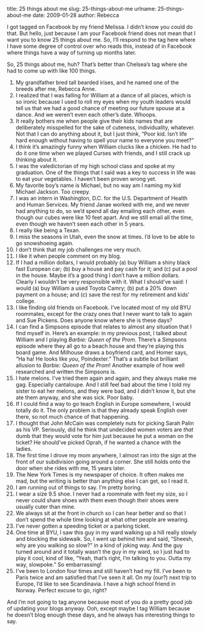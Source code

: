title: 25 things about me
slug: 25-things-about-me
urlname: 25-things-about-me
date: 2009-01-28
author: Rebecca

I got tagged on Facebook by my friend Melissa. I didn&#x02bc;t know you could do
that. But hello, just because I am your Facebook friend does not mean that I
want you to know 25 things about me. So, I&#x02bc;ll respond to the tag here
where I have some degree of control over who reads this, instead of in Facebook
where things have a way of turning up months later.

So, 25 things about me, huh? That&#x02bc;s better than Chelsea&#x02bc;s tag
where she had to come up with like 100 things.

1.  My grandfather bred tall bearded irises, and he named one of the breeds
    after me, Rebecca Anne.
2.  I realized that I was falling for William at a dance of all places, which is
    so ironic because I used to roll my eyes when my youth leaders would tell us
    that we had a good chance of meeting our future spouse at a dance. And we
    weren&#x02bc;t even each other&#x02bc;s date. Whoops.
3.  It really bothers me when people give their kids names that are deliberately
    misspelled for the sake of cuteness, individuality, whatever. Not that I can
    do anything about it, but I just think, &ldquo;Poor kid. Isn&#x02bc;t life
    hard enough without having to spell your name to everyone you meet?&rdquo;
4.  I think it&#x02bc;s amazingly funny when William clucks like a chicken. He
    had to do it one time when we played Curses with friends, and I still crack
    up thinking about it.
5.  I was the valedictorian of my high school class and spoke at my graduation.
    One of the things that I said was a key to success in life was to eat your
    vegetables. I haven&#x02bc;t been proven wrong yet.
6.  My favorite boy&#x02bc;s name is Michael, but no way am I naming my kid
    Michael Jackson. Too creepy.
7.  I was an intern in Washington, D.C. for the U.S. Department of Health and
    Human Services. My friend Janae worked with me, and we never had anything to
    do, so we&#x02bc;d spend all day emailing each other, even though our cubes
    were like 10 feet apart. And we still email all the time, even though we
    haven&#x02bc;t seen each other in 5 years.
8.  I really like being a Texan.
9.  I miss the seasons in Utah, even the snow at times. I&#x02bc;d love to be
    able to go snowshoeing again.
10. I don&#x02bc;t think that my job challenges me very much.
11. I like it when people comment on my blog.
12. If I had a million dollars, I would probably (a) buy William a shiny black
    fast European car; (b) buy a house and pay cash for it; and (c) put a pool
    in the house. Maybe it&#x02bc;s a good thing I don&#x02bc;t have a million
    dollars. Clearly I wouldn&#x02bc;t be very responsible with it. What I
    should&#x02bc;ve said: I would (a) buy William a used Toyota Camry; (b) put
    a 20% down payment on a house; and (c) save the rest for my retirement and
    kids&#x02bc; college.
13. I like finding old friends on Facebook. I&#x02bc;ve located most of my old
    BYU roommates, except for the crazy ones that I never want to talk to again
    and Sue Pickens. Does anyone know where she is these days?
14. I can find a Simpsons episode that relates to almost any situation that I
    find myself in. Here&#x02bc;s an example: in my previous post, I talked
    about William and I playing _Barbie: Queen of the Prom_. There&#x02bc;s a
    Simpsons episode where they all go to a beach house and they&#x02bc;re
    playing this board game. And Milhouse draws a boyfriend card, and Homer
    says, &ldquo;Ha ha! He looks like *you*, Poindexter.&rdquo; That&#x02bc;s a
    subtle but brilliant allusion to _Barbie: Queen of the Prom_! Another
    example of how well researched and written the Simpsons is.
15. I hate melons. I&#x02bc;ve tried them again and again, and they always make
    me gag. Especially cantaloupe. And I still feel bad about the time I told my
    sister to eat her melons, and they were bad, and I didn&#x02bc;t know it,
    but she ate them anyway, and she was sick. Poor baby.
16. If I could find a way to go teach English in Europe somewhere, I would
    totally do it. The only problem is that they already speak English over
    there, so not much chance of that happening.
17. I thought that John McCain was completely nuts for picking Sarah Palin as
    his VP. Seriously, did he think that undecided women voters are *that* dumb
    that they would vote for him just because he put a woman on the ticket? He
    should&#x02bc;ve picked Oprah, if he wanted a chance with the ladies.
18. The first time I drove my mom anywhere, I almost ran into the sign at the
    front of our subdivision going around a corner. She still holds onto the
    door when she rides with me, 15 years later.
19. The New York Times is my newspaper of choice. It often makes me mad, but the
    writing is better than anything else I can get, so I read it.
20. I am running out of things to say. I&#x02bc;m pretty boring.
21. I wear a size 9.5 shoe. I never had a roommate with feet my size, so I never
    could share shoes with them even though their shoes were usually cuter than
    mine.
22. We always sit at the front in church so I can hear better and so that I
    don&#x02bc;t spend the whole time looking at what other people are wearing.
23. I&#x02bc;ve never gotten a speeding ticket or a parking ticket.
24. One time at BYU, I saw this guy in my ward walking up a hill really slowly
    and blocking the sidewalk. So, I went up behind him and said, &ldquo;Sheesh,
    why are you walking so slow?&rdquo; in a kind of joking way. And the guy
    turned around and it totally wasn&#x02bc;t the guy in my ward, so I just had
    to play it cool, kind of like, &ldquo;Yeah, that&#x02bc;s right, I&#x02bc;m
    talking to you. Outta my way, slowpoke.&rdquo; So embarrassing!
25. I&#x02bc;ve been to London four times and still haven&#x02bc;t had my fill.
    I&#x02bc;ve been to Paris twice and am satisfied that I&#x02bc;ve seen it
    all. On my (our?) next trip to Europe, I&#x02bc;d like to see Scandinavia. I
    have a high school friend in Norway. Perfect excuse to go, right?

And I&#x02bc;m not going to tag anyone because most of you do a pretty good job
of updating your blogs anyway. Ooh, except maybe I tag William because he
doesn&#x02bc;t blog enough these days, and he always has interesting things to
say.
